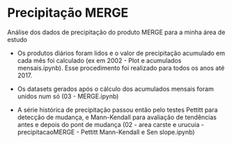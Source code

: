# Precipitação MERGE
Análise dos dados de precipitação do produto MERGE para a minha área de estudo 

* Os produtos diários foram lidos e o valor de precipitação acumulado em cada mês foi calculado (ex em 2002 - Plot e acumulados mensais.ipynb).
Esse procedimento foi realizado para todos os anos até 2017.

* Os datasets gerados após o cálculo dos acumulados mensais foram unidos num só (03 - MERGE.ipynb)

* A série histórica de precipitação passou então pelo testes Pettitt para detecção de mudança, e Mann-Kendall para avaliação de tendências antes e depois do pont de mudança (02 - area carste e urucuia - precipitacaoMERGE - Pettitt Mann-Kendall e Sen slope.ipynb)

